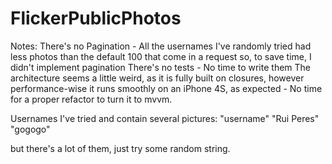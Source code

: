 # FlickerPublicPhotos

Notes:
There's no Pagination - All the usernames I've randomly tried had less photos than the default 100 that come in a request so, to save time, I didn't implement pagination
There's no tests - No time to write them
The architecture seems a little weird, as it is fully built on closures, however performance-wise it runs smoothly on an iPhone 4S, as expected - No time for a proper refactor to turn it to mvvm.

Usernames I've tried and contain several pictures:
"username"
"Rui Peres"
"gogogo"

but there's a lot of them, just try some random string.
